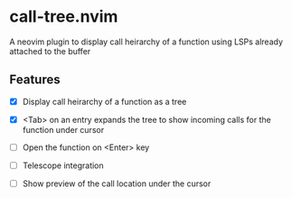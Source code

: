 # call-tree.nvim
A neovim plugin to display call heirarchy of a function using LSPs already attached to the buffer

## Features
- [x] Display call heirarchy of a function as a tree
- [x] \<Tab\> on an entry expands the tree to show incoming calls for the function under cursor
- [ ] Open the function on \<Enter\> key
- [ ] Telescope integration
- [ ] Show preview of the call location under the cursor

